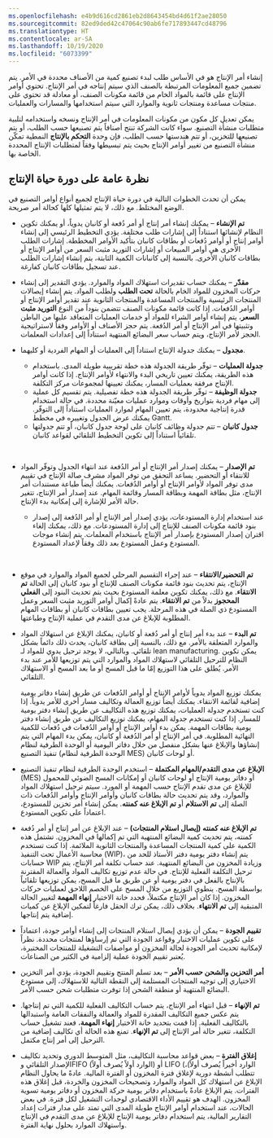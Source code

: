```yaml
---
ms.openlocfilehash: e4b9d616cd2861eb2d8643454bd4d61f2ae28050
ms.sourcegitcommit: 82ed9ded42c47064c90ab6fe717893447cd48796
ms.translationtype: HT
ms.contentlocale: ar-SA
ms.lasthandoff: 10/19/2020
ms.locfileid: "6073399"
---
```

إنشاء أمر الإنتاج هو في الأساس طلب لبدء تصنيع كمية من الأصناف محددة في الأمر. يتم تضمين جميع المعلومات المرتبطة بالصنف الذي سيتم إنتاجه في أمر الإنتاج. تحتوي أوامر الإنتاج على قائمة بالمواد الخام من قائمة مكونات الصنف، أو معادلة قد تحتوي على منتجات مساعدة ومنتجات ثانوية والموارد التي سيتم استخدامها والمسارات والعمليات.

يمكن تعديل كل مكون من مكونات المعلومات في أمر الإنتاج ونسخه واستخدامه لتلبية متطلبات منشأة التصنيع. سواء كانت الشركة تنتج أصنافاً يتم تصنيعها حسب الطلب، أو يتم تصنيعها للتخزين، أو تتم هندستها حسب الطلب، فإن وحدة **التحكم بالإنتاج** النمطية تمكّن منشأة التصنيع من تغيير أوامر الإنتاج بحيث يتم تبسيطها وفقاً لمتطلبات الإنتاج المحددة الخاصة بها.

## <a name="overview-of-the-production-life-cycle"></a>نظرة عامة على دورة حياة الإنتاج 
يمكن أن تحدث الخطوات التالية في دورة حياة الإنتاج لجميع أنواع أوامر التصنيع في الوضع المختلط. مع ذلك، لا يتم تمثيلها كلها كحالة أمر صريحة.

- **تم الإنشاء** – يمكنك إنشاء أمر إنتاج أو أمر دُفعة أو كانبان يدوياً، أو يمكنك تكوين النظام لإنشائها استناداً إلى إشارات طلب مختلفة. يؤدي التخطيط الرئيسي إلى إنشاء أوامر إنتاج أو أوامر دُفعات أو بطاقات كانبان بتأكيد الأوامر المخططة. إشارات الطلب الأخرى هي أوامر المبيعات أو إشارات التوريد مثبت السعر من أوامر الإنتاج أو بطاقات كانبان الأخرى. بالنسبة إلى كانبانات الكمية الثابتة، يتم إنشاء إشارات الطلب عند تسجيل بطاقات كانبان كفارغة.

- **مقدّر** – يمكنك حساب تقديرات استهلاك المواد والموارد. يؤدي التقدير إلى إنشاء حركات المخزون للمواد الخام بالحالة **تحت الطلب** ولطلب المواد. يتم إنشاء إيصالات المنتجات الرئيسية والمنتجات المساعدة والمنتجات الثانوية عند تقدير أوامر الإنتاج أو أوامر الدُفعات. إذا كانت قائمة مكونات الصنف تتضمن بنوداً من النوع **التوريد مثبت السعر**، يتم إنشاء أوامر الشراء للمواد أو خدمات العمليات المتعاقد عليها من الباطن وتثبيتها في أمر الإنتاج أو أمر الدُفعة. يتم حجز الأصناف أو الأوامر وفقاً لاستراتيجية الحجز لأمر الإنتاج، ويتم حساب سعر البضائع المنتهية استناداً إلى إعدادات المعلمات.

- **مجدول** – يمكنك جدولة الإنتاج استناداً إلى العمليات أو المهام الفردية أو كليهما.
    - **جدولة العمليات** – توفّر طريقة الجدولة هذه خطة تقريبية طويلة المدى. باستخدام هذه الطريقة، يمكنك تعيين تاريخي البدء والانتهاء لأوامر الإنتاج. إذا كانت أوامر الإنتاج مرفقة بعمليات المسار، يمكنك تعيينها لمجموعات مركز التكلفة.
    - **جدولة الوظيفة** – توفّر طريقة الجدولة هذه خطة تفصيلية. يتم تقسيم كل عملية إلى مهام فردية بتواريخ وأوقات وموارد عمليات معيّنة محددة. في حالة استخدام قدرة إنتاجية محدودة، يتم تعيين المهام لموارد العمليات استناداً إلى التوفّر. يمكنك عرض الجدول وتغييره في مخطط Gantt.
    - **جدول كانبان** – تتم جدولة وظائف كانبان على لوحة جدول كانبان، أو تتم جدولتها تلقائياً استناداً إلى تكوين التخطيط التلقائي لقواعد كانبان.     
<br>

- **تم الإصدار** – يمكنك إصدار أمر الإنتاج أو أمر الدُفعة عند انتهاء الجدول وتوفّر المواد للانتقاء أو التحضير. يساعد التحقق من توفر المواد مشرف صالة الإنتاج في تقييم مدى توفر المواد لأوامر الإنتاج أو أوامر الدُفعات. يمكنك أيضاً طباعة مستندات أمر الإنتاج، مثل بطاقة المهمة وبطاقة المسار وقائمة المهام. عند إصدار أمر الإنتاج، تتغير حالة الأمر للإشارة إلى إمكانية بدء الإنتاج. 

    - عند استخدام إدارة المستودعات، يؤدي إصدار أمر الإنتاج أو أمر الدُفعة إلى إصدار بنود قائمة مكونات الصنف للإنتاج إلى إدارة المستودعات. مع ذلك، يمكنك إلغاء اقتران إصدار المستودع بإصدار أمر الإنتاج باستخدام المعلمات. يتم إنشاء موجات المستودع وعمل المستودع بعد ذلك وفقاً لإعداد المستودع.  
<br>

- **تم التحضير/الانتقاء** – عند إجراء التقسيم المرحلي لجميع المواد والموارد في موقع الإنتاج، يتم تحديث بنود قائمة مكونات الصنف للإنتاج أو بنود كانبان إلى الحالة **تم الانتقاء**. مع ذلك، يمكنك تكوين معلمة المستودع بحيث يتم تحديث البنود إلى **الفعلي المحجوز** بدلاً من **تم الانتقاء**. يتم عادةً إكمال أوامر التوريد مثبت السعر وعمل المستودع ذي الصلة في هذه المرحلة. يجب تعيين بطاقات كانبان أو بطاقات المهام المطلوبة للإبلاغ عن مدى التقدم في عملية الإنتاج وطباعتها.

- **تم البدء** – عند بدء أمر إنتاج أو أمر دُفعة أو كانبان، يمكنك الإبلاغ عن استهلاك المواد والموارد المتعلقة بالأمر. مع ذلك، بالنسبة إلى بطاقة كانبان، يحدث ذلك دائماً بشكل تلقائي. وبالتالي، لا يوجد ترحيل يدوي للمواد لـ lean manufacturing. يمكن تكوين النظام للترحيل التلقائي لاستهلاك المواد والموارد التي يتم توزيعها للأمر عند بدء الأمر. يُطلق على هذا التوزيع إمّا ما قبل المسح أو ما بعد المسح أو الاستهلاك التلقائي. 

    يمكنك توزيع المواد يدوياً لأوامر الإنتاج أو أوامر الدُفعات عن طريق إنشاء دفاتر يومية إضافية لقائمة الانتقاء. يمكنك أيضاً توزيع العمالة وتكاليف مسار أخرى للأمر يدوياً. إذا كنت تستخدم جدولة العمليات، يمكنك توزيع هذه التكاليف عن طريق إنشاء دفتر يومية للمسار. إذا كنت تستخدم جدولة المهام، يمكنك توزيع التكاليف عن طريق إنشاء دفتر يومية بطاقات المهمة. يمكن بدء أوامر الإنتاج أو أوامر الدُفعات في دُفعات للكمية النهائية المطلوبة. في أمر الإنتاج أو أمر الدُفعة أو كانبان، يمكن بدء المهام التي يتم إنشاؤها والإبلاغ عنها بشكل منفصل من خلال دفاتر اليومية أو الوحدة الطرفية لنظام تنفيذ التصنيع (الوحدة الطرفية لنظام MES) أو لوحات كانبان.



- **الإبلاغ عن مدى التقدم/المهام المكتملة** – استخدم الوحدة الطرفية لنظام تنفيذ التصنيع (MES) أو دفاتر يومية الإنتاج أو لوحات كانبان أو إمكانات المسح الضوئي للمحمول للإبلاغ عن مدى تقدم الإنتاج حسب المهمة أو المورد. سيتم ترحيل استهلاك المواد والموارد، وقد يتم تحديث حالة بطاقات كانبان وأوامر الإنتاج وأوامر الدُفعات ذات الصلة إلى **تم الاستلام** أو **تم الإبلاغ عنه كمنته**. يمكن إنشاء أمر تخزين للمستودع، اعتماداً على تكوين المستودع.


- **تم الإبلاغ عنه كمنته (إيصال استلام المنتجات)** – عند الإبلاغ عن أمر إنتاج أو أمر دُفعة كمنته، يتم تحديث كمية البضائع المنتهية التي تم إكمالها في المخزون. تشتمل هذه الكمية على كمية المنتجات المساعدة والمنتجات الثانوية الملائمة. إذا كنت تستخدم محاسبة الأعمال تحت التنفيذ (WIP)، يتم إنشاء دفتر يومية دفتر الأستاذ للحد من حسابات WIP وزيادة المخزون من البضائع المنتهية. عند حساب تكلفة أمر الإنتاج، يتم ترحيل التكلفة الفعلية للإنتاج. في حالة عدم توزيع تكاليف المواد والعمالة المقترنة بالإنتاج بالفعل في دفتر يومية أو عن طريق ما قبل المسح، يمكن توزيعها تلقائياً بواسطة المسح. ينطوي التوزيع من خلال المسح على الخصم اللاحق لعمليات حركات المخزون. إذا كان أمر الإنتاج مكتملاً، فحدد خانة الاختيار **إنهاء المهمة** لتغيير الحالة المتبقية إلى **تم الانتهاء**. بخلاف ذلك، يمكن ترك الحقل فارغاً لتمكين الإبلاغ عن كميات إضافية يتم إنتاجها.


- **تقييم الجودة** – يمكن أن يؤدي إيصال استلام المنتجات إلى إنشاء أوامر جودة، اعتماداً على تكوين عمليات الاختبار وقواعد الجودة التي تم إرساؤها لمنتجات محددة. نظراً لإمكانية تحديث أمر الجودة لحالة المخزون أو مواصفات التشغيلة للمنتجات المختبرة، يُعتبر تقييم الجودة عملية إلزامية في الكثير من الصناعات.


- **أمر التحزين والشحن حسب الأمر** – بعد تسلم المنتج وتقييم الجودة، يؤدي أمر التخزين الاختياري إلى توجيه المنتجات المستلمة إلى النقطة التالية للاستهلاك، إلى مستودع البضائع المنتهية أو منطقة الشحن إذا توفرت متطلبات شحن حسب الأمر.


- **تم الإنهاء** – قبل انتهاء أمر الإنتاج، يتم حساب التكاليف الفعلية للكمية التي تم إنتاجها. يتم عكس جميع التكاليف المقدرة للمواد والعمالة والنفقات العامة واستبدالها بالتكاليف الفعلية. إذا قمت بتحديد خانة الاختيار **إنهاء المهمة**، فعند تشغيل حساب التكلفة، تتغير حالة أمر الإنتاج إلى **تم الإنهاء**. تمنع هذه الحالة أي تكاليف إضافية من الترحيل إلى أمر إنتاج مكتمل.


- **إغلاق الفترة** – بعض قواعد محاسبة التكاليف، مثل المتوسط الدوري وتحديد تكاليف الإصدار التلقائي وFIFO (الوارد أولاً يُصرف أولاً‬) أو LIFO (‏‫الوارد أخيراً يُصرف أولاً‬)، تتطلب أنشطة دورية لإغلاق فترة المخزون أو الفترة المالية. عادةً ما يحاول النظام الإبلاغ عن استهلاك كل المواد والموارد وتصحيحات المخزون والخردة، قبل إغلاق هذه الفترات. يتم الإبلاغ عادةً باستخدام دفاتر يومية حركة المخزون أو دفاتر يومية تسوية المخزون. الهدف هو تقييم الأداء الاقتصادي لوحدات التشغيل لكل فترة. في بعض الحالات، عند استخدام أوامر الإنتاج طويلة المدى التي تمتد على مدار فترات إعداد التقارير المالية، يتم استخدام دفاتر يومية الإنتاج للإبلاغ عن مدى التقدم في الإنتاج واستهلاك الموارد بحلول نهاية الفترة.
